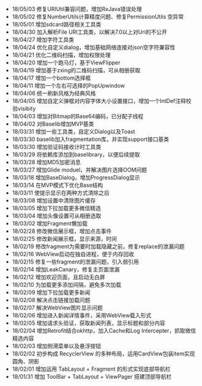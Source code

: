 * 18/05/03 修复URIUtil兼容问题，增加RxJava错误处理
* 18/05/02 修复NumberUtils计算精度问题、修复PermissionUtils 空异常
* 18/05/01 增加sdcard路径相关工具类
* 18/04/30 加入解析File URI工具类，以解决7.0以上对Uri的不公开
* 18/04/27 增加字符工具类
* 18/04/24 优化自定义dialog，增加基础网络连接对json空字符兼容性
* 18/04/21 优化二维码扫描，增加权限处理
* 18/04/20 增加一个跑马灯，基于ViewFlipper
* 18/04/19 增加基于zxing的二维码扫描，可从相册获取
* 18/04/17 增加一个bottom选择框
* 18/04/11 增加一个左右可选择的PopUpwindow
* 18/04/06 统一刷新风格为经典风格
* 18/04/05 增加自定义弹框对内容字体大小设置接口，增加一个IntDef注释校验visibity
* 18/04/03 增加对Bitmap的Base64编码，已分配子线程
* 18/04/02 对Baselib增加MVP基类
* 18/03/31 增加一些工具类，自定义Dialog以及Toast
* 18/03/30 baselib加入fragmentation库，并实现support接口基类
* 18/03/30 增加验证码接收计时工具类
* 18/03/29 将依赖库添加到baselibrary，以便后续提取
* 18/03/28 增加MD5加密消息
* 18/03/27 增加Glide moduel，并解决图片选择OOM问题
* 18/03/18 增加BaseDialog，增加ProgressDialog显示
* 18/03/14 在MVP模式下优化Base结构* 18/03/11 使提示显示在两种方式清除之后* 18/03/08 增加设置中清除图片缓存* 18/03/05 增加下拉加载更多微信精选* 18/03/04 增加头像设置可从相册选取* 18/03/02 增加Fragment懒加载* 18/02/28 修改微信展示框，增加点击事件* 18/02/25 修改新闻展示框，显示来源，时间* 18/02/19 修改fragment为需要时加载隐藏之前，修复replace的泄漏问题* 18/02/16 WebView启动在独自进程，便于内存回收* 18/02/15 修复一些fragment的泄漏问题，引入弱引用* 18/02/14 增加LeakCanary，修复主页面泄漏* 18/02/12 增加欢迎页面，且启动无白屏* 18/02/10 为加载更多添加间隔，避免多次加载* 18/02/09 增加下拉加载更多新闻* 18/02/08 解决点击链接加载问题* 18/02/07 解决WebView图片显示问题* 18/02/06 增加进入新闻详情事件，采用WebView载入形式* 18/02/05 增加请求头验证，获取新闻列表，显示标题和部分内容* 18/02/04 增加Retrofit结合okhttp，加入Cache和Log Intercepter，抓取微信精选内容* 18/02/03 增加侧滑菜单以及悬浮按钮* 18/02/02 初步构成 RecyclerView 的多种布局，运用CardView包装item实现圆角、阴影* 18/02/01 增加运用 TabLayout + Fragment 的形式实现底部导航栏* 18/01/31 增加 ToolBar + TabLayout + ViewPager 搭建顶部导航栏